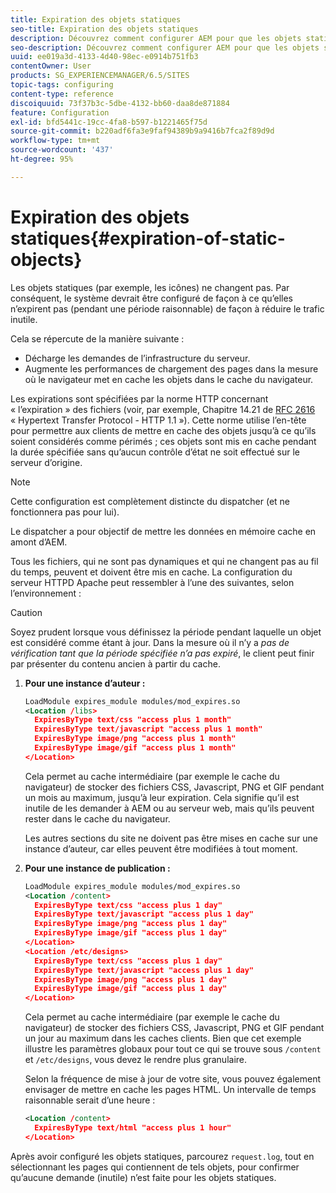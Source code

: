 ```yaml
---
title: Expiration des objets statiques
seo-title: Expiration des objets statiques
description: Découvrez comment configurer AEM pour que les objets statiques n’expirent pas (pendant un intervalle de temps raisonnable).
seo-description: Découvrez comment configurer AEM pour que les objets statiques n’expirent pas (pendant un intervalle de temps raisonnable).
uuid: ee019a3d-4133-4d40-98ec-e0914b751fb3
contentOwner: User
products: SG_EXPERIENCEMANAGER/6.5/SITES
topic-tags: configuring
content-type: reference
discoiquuid: 73f37b3c-5dbe-4132-bb60-daa8de871884
feature: Configuration
exl-id: bfd5441c-19cc-4fa8-b597-b1221465f75d
source-git-commit: b220adf6fa3e9faf94389b9a9416b7fca2f89d9d
workflow-type: tm+mt
source-wordcount: '437'
ht-degree: 95%

---
```


# Expiration des objets statiques{#expiration-of-static-objects}

Les objets statiques (par exemple, les icônes) ne changent pas. Par conséquent, le système devrait être configuré de façon à ce qu’elles n’expirent pas (pendant une période raisonnable) de façon à réduire le trafic inutile.

Cela se répercute de la manière suivante :

* Décharge les demandes de l’infrastructure du serveur.
* Augmente les performances de chargement des pages dans la mesure où le navigateur met en cache les objets dans le cache du navigateur.

Les expirations sont spécifiées par la norme HTTP concernant « l’expiration » des fichiers (voir, par exemple, Chapitre 14.21 de [RFC 2616](https://www.ietf.org/rfc/rfc2616.txt) « Hypertext Transfer Protocol - HTTP 1.1 »). Cette norme utilise l’en-tête pour permettre aux clients de mettre en cache des objets jusqu’à ce qu’ils soient considérés comme périmés ; ces objets sont mis en cache pendant la durée spécifiée sans qu’aucun contrôle d’état ne soit effectué sur le serveur d’origine.

>[!NOTE]
>
>Cette configuration est complètement distincte du dispatcher (et ne fonctionnera pas pour lui).
>
>Le dispatcher a pour objectif de mettre les données en mémoire cache en amont d’AEM.

Tous les fichiers, qui ne sont pas dynamiques et qui ne changent pas au fil du temps, peuvent et doivent être mis en cache. La configuration du serveur HTTPD Apache peut ressembler à l’une des suivantes, selon l’environnement :

>[!CAUTION]
>
>Soyez prudent lorsque vous définissez la période pendant laquelle un objet est considéré comme étant à jour. Dans la mesure où il n’y a *pas de vérification tant que la période spécifiée n’a pas expiré*, le client peut finir par présenter du contenu ancien à partir du cache.

1. **Pour une instance d’auteur :**

   ```xml
   LoadModule expires_module modules/mod_expires.so
   <Location /libs>
     ExpiresByType text/css "access plus 1 month"
     ExpiresByType text/javascript "access plus 1 month"
     ExpiresByType image/png "access plus 1 month"
     ExpiresByType image/gif "access plus 1 month"
   </Location>
   ```

   Cela permet au cache intermédiaire (par exemple le cache du navigateur) de stocker des fichiers CSS, Javascript, PNG et GIF pendant un mois au maximum, jusqu’à leur expiration. Cela signifie qu’il est inutile de les demander à AEM ou au serveur web, mais qu’ils peuvent rester dans le cache du navigateur.

   Les autres sections du site ne doivent pas être mises en cache sur une instance d’auteur, car elles peuvent être modifiées à tout moment.

1. **Pour une instance de publication :**

   ```xml
   LoadModule expires_module modules/mod_expires.so
   <Location /content>
     ExpiresByType text/css "access plus 1 day"
     ExpiresByType text/javascript "access plus 1 day"
     ExpiresByType image/png "access plus 1 day"
     ExpiresByType image/gif "access plus 1 day"
   </Location>
   <Location /etc/designs>
     ExpiresByType text/css "access plus 1 day"
     ExpiresByType text/javascript "access plus 1 day"
     ExpiresByType image/png "access plus 1 day"
     ExpiresByType image/gif "access plus 1 day"
   </Location>
   ```

   Cela permet au cache intermédiaire (par exemple le cache du navigateur) de stocker des fichiers CSS, Javascript, PNG et GIF pendant un jour au maximum dans les caches clients. Bien que cet exemple illustre les paramètres globaux pour tout ce qui se trouve sous `/content` et `/etc/designs`, vous devez le rendre plus granulaire.

   Selon la fréquence de mise à jour de votre site, vous pouvez également envisager de mettre en cache les pages HTML. Un intervalle de temps raisonnable serait d’une heure :

   ```xml
   <Location /content>
     ExpiresByType text/html "access plus 1 hour"
   </Location>
   ```

Après avoir configuré les objets statiques, parcourez `request.log`, tout en sélectionnant les pages qui contiennent de tels objets, pour confirmer qu’aucune demande (inutile) n’est faite pour les objets statiques.

